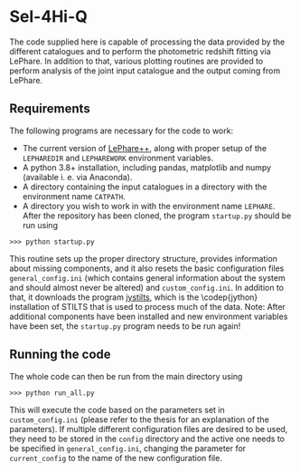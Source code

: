 # Sel-4Hi-Q
The code supplied here is capable of processing the data provided by the different catalogues and to perform the photometric redshift fitting via LePhare.
In addition to that, various plotting routines are provided to perform analysis of the joint input catalogue and the output coming from LePhare.


## Requirements
The following programs are necessary for the code to work:

- The current version of [LePhare++](https://gitlab.lam.fr/Galaxies/LEPHARE), along with proper setup of the `LEPHAREDIR` and `LEPHAREWORK` environment variables.
- A python 3.8+ installation, including pandas, matplotlib and numpy (available i. e. via Anaconda).
- A directory containing the input catalogues in a directory with the environment name `CATPATH`.
- A directory you wish to work in with the environment name `LEPHARE`.
After the repository has been cloned, the program `startup.py` should be run using

`>>> python startup.py`

This routine sets up the proper directory structure, provides information about missing components, and it also resets the basic configuration files `general_config.ini` (which contains general information about the system and should almost never be altered) and `custom_config.ini`.
In addition to that, it downloads the program [jystilts](http://www.star.bris.ac.uk/~mbt/stilts/), which is the \codep{jython} installation of STILTS that is used to process much of the data.
Note: After additional components have been installed and new environment variables have been set, the `startup.py`  program needs to be run again!

## Running the code
The whole code can then be run from the main directory using

`>>> python run_all.py`

This will execute the code based on the parameters set in `custom_config.ini` (please refer to the thesis for an explanation of the parameters).
If multiple different configuration files are desired to be used, they need to be stored in the `config` directory and the active one needs to be specified in `general_config.ini`, changing the parameter for `current_config` to the name of the new configuration file.